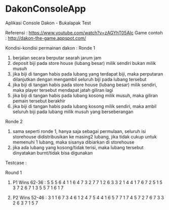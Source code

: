 # DakonConsoleApp
Aplikasi Console Dakon - Bukalapak Test

Referensi : https://www.youtube.com/watch?v=zAGYhT05AIc
Game contoh : http://dakon-the-game.appspot.com/

Kondisi-kondisi permainan dakon :
Ronde 1
 1. berjalan secara berputar searah jarum jam
 2. deposit biji pada store house (lubang besar) milik sendiri bukan milik musuh
 3. jika biji di tangan habis pada lubang yang terdapat biji, maka perputaran dilanjutkan dengan mengambil seluruh biji pada lubang tersebut
 4. jika biji di tangan habis pada store house (lubang besar) milik sendiri, maka player tersebut mendapat jatah giliran lagi
 5. jika biji di tangan habis pada lubang kosong milik musuh, maka giliran pemain tersebut berakhir
 6. jika biji di tangan habis pada lubang kosong milik sendiri, maka ambil seluruh biji pada lubang milik musuh yang berseberangan
 
Ronde 2
 1. sama seperti ronde 1, hanya saja sebagai permulaan, seluruh isi storehouse didistribusikan ke masing2 lubang, 
    jika tidak cukup untuk memenuhi 1 lubang, maka sisanya dibiarkan di storehouse
 2. jika ada lubang yang kosong/tidak terisi, maka lubang tersebut dinyatakan burnt/tidak bisa digunakan

Testcase :

Round 1
1. P1 Wins 62-36 :
5
5
5
6
4
1
1
6
4
7
3
2
7
7
1
2
6
3
3
2
1
4
4
1
7
6
7
2
5
1
5
3
7
2
6
7
1
3
5
5
7
1
6
1
7

2. P2 Wins 52-46 :
3
1
1
6
7
3
4
6
1
2
4
7
5
4
4
1
6
5
7
7
1
7
4
5
7
2
7
6
7
3
3
2
6
3
7
1
5
7
